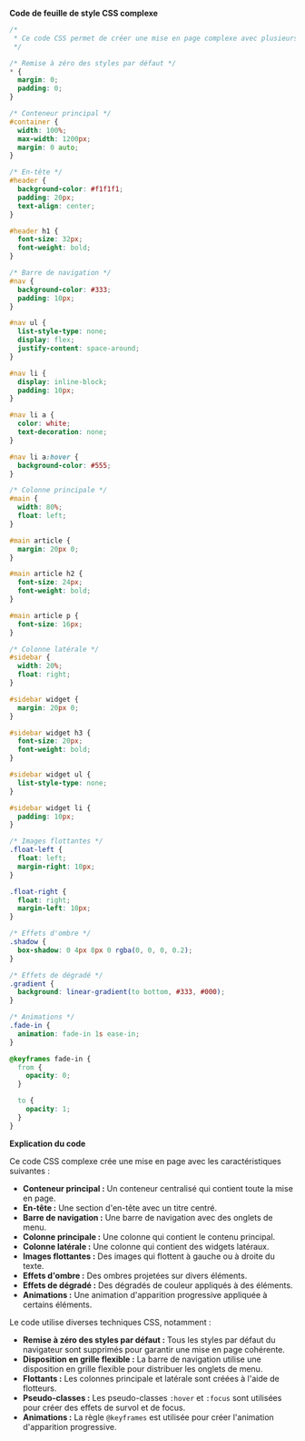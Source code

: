 **Code de feuille de style CSS complexe**

```css
/*
 * Ce code CSS permet de créer une mise en page complexe avec plusieurs colonnes, des images flottantes, des effets d'ombre et de dégradé, et des animations.
 */

/* Remise à zéro des styles par défaut */
* {
  margin: 0;
  padding: 0;
}

/* Conteneur principal */
#container {
  width: 100%;
  max-width: 1200px;
  margin: 0 auto;
}

/* En-tête */
#header {
  background-color: #f1f1f1;
  padding: 20px;
  text-align: center;
}

#header h1 {
  font-size: 32px;
  font-weight: bold;
}

/* Barre de navigation */
#nav {
  background-color: #333;
  padding: 10px;
}

#nav ul {
  list-style-type: none;
  display: flex;
  justify-content: space-around;
}

#nav li {
  display: inline-block;
  padding: 10px;
}

#nav li a {
  color: white;
  text-decoration: none;
}

#nav li a:hover {
  background-color: #555;
}

/* Colonne principale */
#main {
  width: 80%;
  float: left;
}

#main article {
  margin: 20px 0;
}

#main article h2 {
  font-size: 24px;
  font-weight: bold;
}

#main article p {
  font-size: 16px;
}

/* Colonne latérale */
#sidebar {
  width: 20%;
  float: right;
}

#sidebar widget {
  margin: 20px 0;
}

#sidebar widget h3 {
  font-size: 20px;
  font-weight: bold;
}

#sidebar widget ul {
  list-style-type: none;
}

#sidebar widget li {
  padding: 10px;
}

/* Images flottantes */
.float-left {
  float: left;
  margin-right: 10px;
}

.float-right {
  float: right;
  margin-left: 10px;
}

/* Effets d'ombre */
.shadow {
  box-shadow: 0 4px 8px 0 rgba(0, 0, 0, 0.2);
}

/* Effets de dégradé */
.gradient {
  background: linear-gradient(to bottom, #333, #000);
}

/* Animations */
.fade-in {
  animation: fade-in 1s ease-in;
}

@keyframes fade-in {
  from {
    opacity: 0;
  }

  to {
    opacity: 1;
  }
}
```

**Explication du code**

Ce code CSS complexe crée une mise en page avec les caractéristiques suivantes :

* **Conteneur principal :** Un conteneur centralisé qui contient toute la mise en page.
* **En-tête :** Une section d'en-tête avec un titre centré.
* **Barre de navigation :** Une barre de navigation avec des onglets de menu.
* **Colonne principale :** Une colonne qui contient le contenu principal.
* **Colonne latérale :** Une colonne qui contient des widgets latéraux.
* **Images flottantes :** Des images qui flottent à gauche ou à droite du texte.
* **Effets d'ombre :** Des ombres projetées sur divers éléments.
* **Effets de dégradé :** Des dégradés de couleur appliqués à des éléments.
* **Animations :** Une animation d'apparition progressive appliquée à certains éléments.

Le code utilise diverses techniques CSS, notamment :

* **Remise à zéro des styles par défaut :** Tous les styles par défaut du navigateur sont supprimés pour garantir une mise en page cohérente.
* **Disposition en grille flexible :** La barre de navigation utilise une disposition en grille flexible pour distribuer les onglets de menu.
* **Flottants :** Les colonnes principale et latérale sont créées à l'aide de flotteurs.
* **Pseudo-classes :** Les pseudo-classes `:hover` et `:focus` sont utilisées pour créer des effets de survol et de focus.
* **Animations :** La règle `@keyframes` est utilisée pour créer l'animation d'apparition progressive.